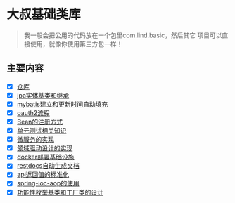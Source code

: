 # 大叔基础类库
> 我一般会把公用的代码放在一个包里com.lind.basic，然后其它 项目可以直接使用，就像你使用第三方包一样！
## 主要内容
* [x] [仓库](./document/repository.md)
* [x] [jpa实体基类和继承](./document/jpa.md)
* [x] [mybatis建立和更新时间自动填充](./document/mybatis.md)
* [x] [oauth2流程](./document/oauth2.md)
* [x] [Bean的注册方式](./document/bean.md)
* [x] [单元测试相关知识](./document/unit-test.md)
* [x] [微服务的实现](./document/micro-service.md)
* [x] [领域驱动设计的实现](./document/ddd.md)
* [x] [docker部署基础设施](./document/docker-infrastructure.md)
* [x] [restdocs自动生成文档](./document/restdocs.md)
* [x] [api返回值的标准化](./document/restful-responses.md)
* [x] [spring-ioc-aop的使用](./document/spring-ioc-aop.md)
* [x] [功能性枚举基类和工厂类的设计](./document/enum.md)